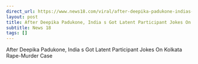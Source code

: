 ```yaml
---
direct_url: https://www.news18.com/viral/after-deepika-padukone-indias-got-latent-participant-jokes-on-kolkata-rape-murder-case-9127428.html
layout: post
title: After Deepika Padukone, India s Got Latent Participant Jokes On Kolkata Rape-Murder Case
subtitle: News 18
tags: []
---
```


After Deepika Padukone, India s Got Latent Participant Jokes On Kolkata Rape-Murder Case
